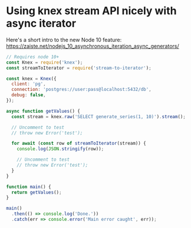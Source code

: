 # Using knex stream API nicely with async iterator

Here's a short intro to the new Node 10 feature: https://zaiste.net/nodejs_10_asynchronous_iteration_async_generators/

```js
// Requires node 10+
const Knex = require('knex');
const streamToIterator = require('stream-to-iterator');

const knex = Knex({
  client: 'pg',
  connection: 'postgres://user:pass@localhost:5432/db',
  debug: false,
});

async function getValues() {
  const stream = knex.raw('SELECT generate_series(1, 10)').stream();

  // Uncomment to test
  // throw new Error('test');

  for await (const row of streamToIterator(stream)) {
    console.log(JSON.stringify(row));

    // Uncomment to test
    // throw new Error('test');
  }
}

function main() {
  return getValues();
}

main()
  .then(() => console.log('Done.'))
  .catch(err => console.error('Main error caught', err));
```
